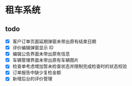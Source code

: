 # 租车系统

## todo

- [x] 客户订单页面延期弹窗未带出原有结束日期
- [x] 评价编辑弹窗显示 ID
- [x] 编辑公告界面未带出原有信息
- [x] 车辆管理界面未带出原有车辆图片
- [x] 检查单考虑增加暂未检查状态并限制完成检查时的状态校验
- [x] 订单报告中缺少复检金额
- [x] 新增后台的评价管理